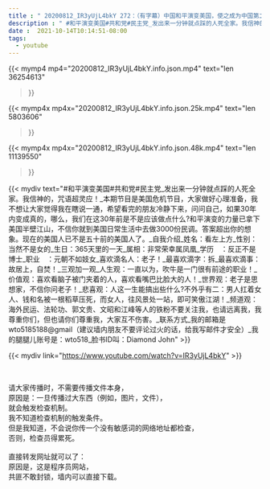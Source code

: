 ```yaml
---
title : " 20200812_IR3yUjL4bkY 272：（有字幕）中国和平演变美国，使之成为中国第二财富掠夺国。黎智英抓了又放为什么?海外民运与大外宣在同路上里外获利，这又是为什么? "
description : " #和平演变美国#共和党#民主党_发出来一分钟就点踩的人死全家。我信神的，咒语超灵应！_本期节目是美国危机节目，大家做好心理准备，我不想让大家觉得我在瞎说一通，希望看完的朋友冷静下来，问问自己，如果30年内变成真的，哪么，我们在这30年前是不是应该做点什么?和平演变的力量已拿下美国半壁江山，不信你就到美国日常生活中去做3000份民调。答案超出你的想象。现在的美国人已不是五十前的美国人了。_自我介绍_姓名：看左上方_性别：当然不是女的_生日：365天里的一天_属相：非常荣幸属凤凰_学历　：反正不是博士_职业　：元朝不如妓女_喜欢滴名人：老子！_最喜欢滴字：拆_最喜欢滴事：故居上，自焚！_三观加一观_人生观：一直以为，吹牛是一门很有前途的职业！_价值观：喜欢看脑子被门夹着的人，喜欢看嘴巴比脸大的人！_世界观：老子是思想家，不信你问老子！_悲喜观：人这一生能搞出些什么?不外乎有二：男人扛着女人、钱和名被一根稻草压死，而女人，往风景处一站，即可笑傲江湖！_频道观：海外民运、法轮功、郭文贵、文昭和江峰等人的铁粉不要关注我，也请远离我，我尊重你们，但也请你们尊重我，大家互不伤害。_联系方式_我的邮箱是wto5185188@gmail（建议墙内朋友不要评论过火的话，给我写邮件才安全）_我的腿腿儿账号是：wto518_脸书ID叫：Diamond John "
date :  2021-10-14T10:14:51-08:00
tags:
  - youtube
---
```


{{< mymp4 mp4="20200812_IR3yUjL4bkY.info.json.mp4" 
text="len 36254613"
>}}

{{< mymp4x  mp4x="20200812_IR3yUjL4bkY.info.json.25k.mp4"
text="len 5803606"
>}}

{{< mymp4x  mp4x="20200812_IR3yUjL4bkY.info.json.48k.mp4"
text="len 11139550"
>}}


{{< mydiv text="#和平演变美国#共和党#民主党_发出来一分钟就点踩的人死全家。我信神的，咒语超灵应！_本期节目是美国危机节目，大家做好心理准备，我不想让大家觉得我在瞎说一通，希望看完的朋友冷静下来，问问自己，如果30年内变成真的，哪么，我们在这30年前是不是应该做点什么?和平演变的力量已拿下美国半壁江山，不信你就到美国日常生活中去做3000份民调。答案超出你的想象。现在的美国人已不是五十前的美国人了。_自我介绍_姓名：看左上方_性别：当然不是女的_生日：365天里的一天_属相：非常荣幸属凤凰_学历　：反正不是博士_职业　：元朝不如妓女_喜欢滴名人：老子！_最喜欢滴字：拆_最喜欢滴事：故居上，自焚！_三观加一观_人生观：一直以为，吹牛是一门很有前途的职业！_价值观：喜欢看脑子被门夹着的人，喜欢看嘴巴比脸大的人！_世界观：老子是思想家，不信你问老子！_悲喜观：人这一生能搞出些什么?不外乎有二：男人扛着女人、钱和名被一根稻草压死，而女人，往风景处一站，即可笑傲江湖！_频道观：海外民运、法轮功、郭文贵、文昭和江峰等人的铁粉不要关注我，也请远离我，我尊重你们，但也请你们尊重我，大家互不伤害。_联系方式_我的邮箱是wto5185188@gmail（建议墙内朋友不要评论过火的话，给我写邮件才安全）_我的腿腿儿账号是：wto518_脸书ID叫：Diamond John" >}}
<br>

{{< mydiv link="https://www.youtube.com/watch?v=IR3yUjL4bkY" >}}


<br>

请大家传播时，不需要传播文件本身，<br>
原因是：一旦传播过大东西（例如，图片，文件），<br>
就会触发检查机制。<br>
我不知道检查机制的触发条件。<br>
但是我知道，不会说你传一个没有敏感词的网络地址都检查，<br>
否则，检查员得累死。<br><br>
直接转发网址就可以了：<br>
原因是，这是程序员网站，<br>
共匪不敢封锁，墙内可以直接下载。


